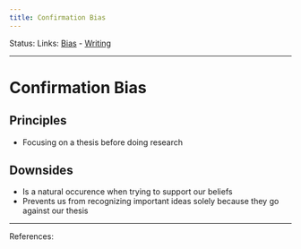 ```yaml
---
title: Confirmation Bias
---
```

Status:
Links: [Bias](out/bias.md) - [Writing](out/writing.md)
___
# Confirmation Bias
## Principles
- Focusing on a thesis before doing research
## Downsides
- Is a natural occurence when trying to support our beliefs
- Prevents us from recognizing important ideas solely because they go against our thesis
___
References: